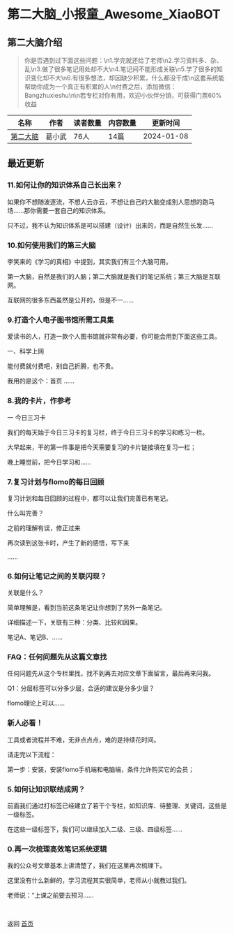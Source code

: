 # 第二大脑_小报童_Awesome_XiaoBOT

## 第二大脑介绍
> 你是否遇到过下面这些问题：\n1.学完就还给了老师\n2.学习资料多、杂、乱\n3.做了很多笔记用处却不大\n4.笔记间不能形成关联\n5.学了很多的知识变化却不大\n6.有很多想法，却因缺少积累，什么都没干成\n这套系统能帮助你成为一个真正有积累的人\n付费之后，添加微信：Bangzhuxieshu\n\n若专栏对你有用，欢迎小伙伴分销，可获得门票60%收益  
  


|名称|作者|读者数量|内容数量|更新时间|
|---|---|---|---|---|
|[第二大脑](https://xiaobot.net/p/bangzhuxieshu?refer=0b133df9-27dc-423b-8101-639049001c13)|葛小武|76人|14篇|2024-01-08|

## 最近更新
### 11.如何让你的知识体系自己长出来？

如果你不想随波逐流，不想人云亦云，不想让自己的大脑变成别人思想的跑马场……那你需要一套自己的知识体系。

只不过，我不认为知识体系是可以搭建（设计）出来的，而是自然生长发......

### 10.如何使用我们的第三大脑

李笑来的《学习的真相》中提到，其实我们有三个大脑可用。

第一大脑，自然是我们的人脑；第二大脑就是我们的笔记系统；第三大脑是互联网。

互联网的很多东西虽然是公开的，但是不一......

### 9.打造个人电子图书馆所需工具集

爱读书的人，打造一款个人图书馆就非常有必要，你可能会用到下面这些工具。

一、科学上网

能付费就付费吧，别自己折腾，也不贵。

我用的是这个：首页 ......

### 8.我的卡片，作参考

一 今日三习卡

我们的每天始于今日三习卡的复习栏，终于今日三习卡的学习和练习一栏。

大早起来，干的第一件事是把今天需要复习的卡片链接填在复习一栏；

晚上睡觉前，把今日学习和......

### 7.复习计划与flomo的每日回顾

复习计划和每日回顾的过程中，都可以让我们完善已有笔记。

什么叫完善？

之前的理解有误，修正过来

再次读到这张卡时，产生了新的感悟，写下来

......

### 6.如何让笔记之间的关联闪现？

关联是什么？

简单理解是，看到当前这条笔记让你想到了另外一条笔记。

详细描述一下，关联有三种：分类、比较和因果。

笔记A、笔记B、......

### FAQ：任何问题先从这篇文章找

任何问题先从这个专栏里找，找不到再去对应文章下面留言，最后再来问我。

Q1：分层标签可以分多少层，合适的建议是分多少层？

flomo理论上可以......

### 新人必看！

工具或者流程并不难，无非点点点，难的是持续花时间。

请走完以下流程：

第一步：安装，安装flomo手机端和电脑端，条件允许购买它的会员；

### 5.如何让知识联结成网？

前面我们通过打标签已经建立了若干个专栏，如知识库、待整理、关键词，这些是一级标签。

在这些一级标签下，我们可以继续加入二级、三级、四级标签……

### 0.再一次梳理高效笔记系统逻辑

我的公众号文章基本上讲清楚了，我们在这里再次梳理下。

这里没有什么新鲜的，学习流程其实很简单，老师从小就教过我们。

老师说：“上课之前要去预习......


<a href="https://github.com/Reno9527/awesome-xiaobot" style="color: white; text-decoration: none;">awesome-xiaobot</a>

返回 [首页](../README.md)
